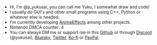 - Hi, I’m @p_yukusai, you can call me Yuku, I somewhat draw and code!
- I usually do GUI's and other small programs using C++, Python or whatever else is needed.
- I'm currently developing [AnimeEffects](https://github.com/AnimeEffectsDevs/AnimeEffects) among other projects.
- Nintendo DMCA counter: 4
- You can always DM me or support me in this [Github](https://github.com/sponsors/p-yukusai/dashboard) or through [Discord](https://discord.gg/sKp8Srm) (@yukusai), [Bluesky](https://bsky.app/profile/yukusai.bsky.social), [Twitter](https://twitter.com/p_yukusai), [Ko-fi](https://ko-fi.com/yukusai) or [PayPal](https://www.paypal.com/donate?hosted_button_id=N6F62G5H4CF94).
